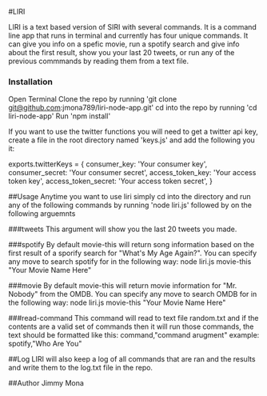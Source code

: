 #LIRI

LIRI is a text based version of SIRI with several commands.  It is a command line app that runs in terminal and currently has four unique commands.  It can give you info on a spefic movie, run a spotify search and give info about the first result, show you your last 20 tweets, or run any of the previous commmands by reading them from a text file.

### Installation

Open Terminal
Clone the repo by running 'git clone git@github.com:jmona789/liri-node-app.git'
cd into the repo by running 'cd liri-node-app'
Run 'npm install'

If you want to use the twitter functions you will need to get a twitter api key, create a file in the root directory named 'keys.js' and add the following you it:

exports.twitterKeys = {
  consumer_key: 'Your consumer key',
  consumer_secret: 'Your consumer secret',
  access_token_key: 'Your access token key',
  access_token_secret: 'Your access token secret',
}

##Usage
Anytime you want to use liri simply cd into the directory and run any of the following commands by running 'node liri.js' followed by on the following arguemnts

###tweets
This argument will show you the last 20 tweets you made.

###spotify
By default movie-this will return song information based on the first result of a sporify search for "What's My Age Again?". You can specify any move to search spotify for in the following way: node liri.js movie-this "Your Movie Name Here"

###movie
By default movie-this will return movie information for "Mr. Nobody" from the OMDB. You can specify any move to search OMDB for in the following way: node liri.js movie-this "Your Movie Name Here"

###read-command
This command will read to text file random.txt and if the contents are a valid set of commands then it will run those commands, the text should be formatted like this:
command,"command arugment"
example: spotify,"Who Are You"

##Log
LIRI will also keep a log of all commands that are ran and the results and write them to the log.txt file in the repo.

##Author
Jimmy Mona
